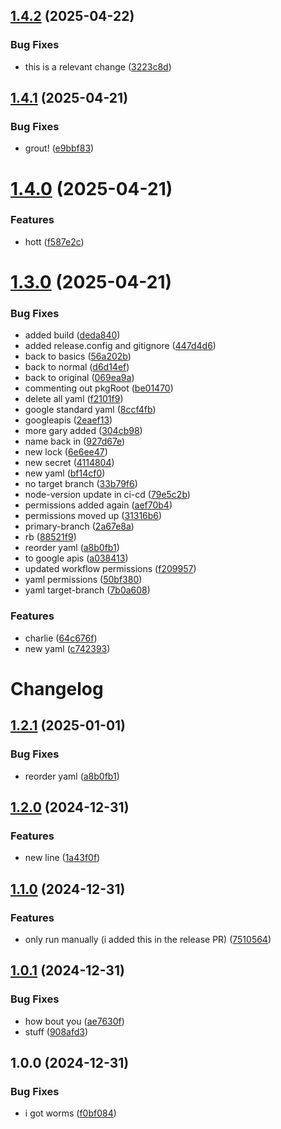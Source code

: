 ## [1.4.2](https://github.com/qthedoc/cicd/compare/v1.4.1...v1.4.2) (2025-04-22)


### Bug Fixes

* this is a relevant change ([3223c8d](https://github.com/qthedoc/cicd/commit/3223c8d7f3094706ba8ead955a27851209392eec))

## [1.4.1](https://github.com/qthedoc/cicd/compare/v1.4.0...v1.4.1) (2025-04-21)


### Bug Fixes

* grout! ([e9bbf83](https://github.com/qthedoc/cicd/commit/e9bbf8342698c330ac9366a0b7527b4207de8f7d))

# [1.4.0](https://github.com/qthedoc/cicd/compare/v1.3.0...v1.4.0) (2025-04-21)


### Features

* hott ([f587e2c](https://github.com/qthedoc/cicd/commit/f587e2ceaac39f6cb2086c989fcc5e3135e5430d))

# [1.3.0](https://github.com/qthedoc/cicd/compare/v1.2.0...v1.3.0) (2025-04-21)


### Bug Fixes

* added build ([deda840](https://github.com/qthedoc/cicd/commit/deda84094a6b731500f11b85f32e6a060a5a1709))
* added release.config and gitignore ([447d4d6](https://github.com/qthedoc/cicd/commit/447d4d6bb63b172c3113d26672804679f4b92d14))
* back to basics ([56a202b](https://github.com/qthedoc/cicd/commit/56a202b8d7b6b11d63a9511b5c021d4ee6b76503))
* back to normal ([d6d14ef](https://github.com/qthedoc/cicd/commit/d6d14efe575a798f353b347ca986b3bd378c5818))
* back to original ([069ea9a](https://github.com/qthedoc/cicd/commit/069ea9a1a91a2668417939619078f7076d62b95a))
* commenting out pkgRoot ([be01470](https://github.com/qthedoc/cicd/commit/be01470d9b3ed268b0f04fee0479236b86779ea6))
* delete all yaml ([f2101f9](https://github.com/qthedoc/cicd/commit/f2101f9c33925af97a8772928496788e77dfdafa))
* google standard yaml ([8ccf4fb](https://github.com/qthedoc/cicd/commit/8ccf4fbf8920f7fa40b1b0af3e9910217243936a))
* googleapis ([2eaef13](https://github.com/qthedoc/cicd/commit/2eaef13c40440adf794fe85ea71036f89f4360c6))
* more gary added ([304cb98](https://github.com/qthedoc/cicd/commit/304cb98e4b1c496b6eba7a8138a5bd56315246de))
* name back in ([927d67e](https://github.com/qthedoc/cicd/commit/927d67e9edbc659b85bf04b6c81676a3c4dd8e3b))
* new lock ([6e6ee47](https://github.com/qthedoc/cicd/commit/6e6ee4734a3558fa6b212b242f0f445acc18a88b))
* new secret ([4114804](https://github.com/qthedoc/cicd/commit/4114804ddc473eecd4344f7749b9d43b96a08cbf))
* new yaml ([bf14cf0](https://github.com/qthedoc/cicd/commit/bf14cf04ed4ed769fdf06250d61a77fb02c7fa35))
* no target branch ([33b79f6](https://github.com/qthedoc/cicd/commit/33b79f60a9944a9b8a34d2230729286f68ef2c10))
* node-version update in ci-cd ([79e5c2b](https://github.com/qthedoc/cicd/commit/79e5c2b8a447d907f4c5f0b22227e9155a38e25f))
* permissions added again ([aef70b4](https://github.com/qthedoc/cicd/commit/aef70b4a866d3ce4774d40a6ed90c89812d4dc2f))
* permissions moved up ([31316b6](https://github.com/qthedoc/cicd/commit/31316b64db7a4ff295c9377d2086506904778c9c))
* primary-branch ([2a67e8a](https://github.com/qthedoc/cicd/commit/2a67e8a108f4d7377dc0a262290fc8a5be6d96f1))
* rb ([88521f9](https://github.com/qthedoc/cicd/commit/88521f97bd8c4f4f325c4d32c0a7cbb5587412fd))
* reorder yaml ([a8b0fb1](https://github.com/qthedoc/cicd/commit/a8b0fb13d000e82034fe4a163ff72ab2a70b600f))
* to google apis ([a038413](https://github.com/qthedoc/cicd/commit/a038413f17a1915960c6baee5e417c8efec9ae70))
* updated workflow permissions ([f209957](https://github.com/qthedoc/cicd/commit/f209957ec8e3b82ceb1bb7271681e897c2f946a8))
* yaml permissions ([50bf380](https://github.com/qthedoc/cicd/commit/50bf3806e485de8ac99f059b5ac49e95e1746b80))
* yaml target-branch ([7b0a608](https://github.com/qthedoc/cicd/commit/7b0a608cb7a2ef7831c40032d605fc076358a708))


### Features

* charlie ([64c676f](https://github.com/qthedoc/cicd/commit/64c676fc34885ad10c9fec9ccec0a6f9510fbdcb))
* new yaml ([c742393](https://github.com/qthedoc/cicd/commit/c7423931a524f207ceeb70635d876126f1f915fb))

# Changelog

## [1.2.1](https://github.com/qthedoc/cicd/compare/v1.2.0...v1.2.1) (2025-01-01)


### Bug Fixes

* reorder yaml ([a8b0fb1](https://github.com/qthedoc/cicd/commit/a8b0fb13d000e82034fe4a163ff72ab2a70b600f))

## [1.2.0](https://github.com/qthedoc/cicd/compare/v1.1.0...v1.2.0) (2024-12-31)


### Features

* new line ([1a43f0f](https://github.com/qthedoc/cicd/commit/1a43f0fb3f51afca1e1a3e9f378c151af5ae83e0))

## [1.1.0](https://github.com/qthedoc/cicd/compare/v1.0.1...v1.1.0) (2024-12-31)


### Features

* only run manually (i added this in the release PR) ([7510564](https://github.com/qthedoc/cicd/commit/75105649dfe95e178ef8a48d6be28309aed03e66))

## [1.0.1](https://github.com/qthedoc/cicd/compare/v1.0.0...v1.0.1) (2024-12-31)


### Bug Fixes

* how bout you ([ae7630f](https://github.com/qthedoc/cicd/commit/ae7630fe8da76f8a547ba20a176354121bda2ec2))
* stuff ([908afd3](https://github.com/qthedoc/cicd/commit/908afd39e54eafe5e0bfd8e9228ab6afd880b97e))

## 1.0.0 (2024-12-31)


### Bug Fixes

* i got worms ([f0bf084](https://github.com/qthedoc/cicd/commit/f0bf084e489af6a946a9f3f4382662e23ac12be1))
